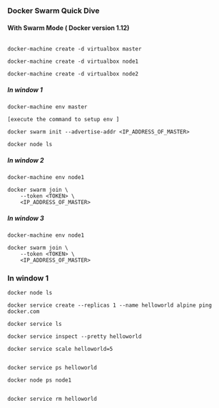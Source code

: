 ### Docker Swarm Quick Dive
#### With Swarm Mode ( Docker version 1.12)

```

docker-machine create -d virtualbox master

docker-machine create -d virtualbox node1

docker-machine create -d virtualbox node2

```

##### In window 1

```
docker-machine env master

[execute the command to setup env ]

docker swarm init --advertise-addr <IP_ADDRESS_OF_MASTER>

docker node ls
```

##### In window 2

```
docker-machine env node1

docker swarm join \
    --token <TOKEN> \
    <IP_ADDRESS_OF_MASTER>
```

##### In window 3

```
docker-machine env node1

docker swarm join \
    --token <TOKEN> \
    <IP_ADDRESS_OF_MASTER>
```

### In window 1

```
docker node ls

docker service create --replicas 1 --name helloworld alpine ping docker.com

docker service ls

docker service inspect --pretty helloworld

docker service scale helloworld=5


docker service ps helloworld

docker node ps node1


docker service rm helloworld
```
